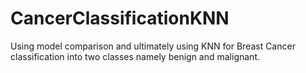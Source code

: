 # CancerClassificationKNN
Using model comparison and ultimately using KNN for Breast Cancer classification into two classes namely benign and malignant.
